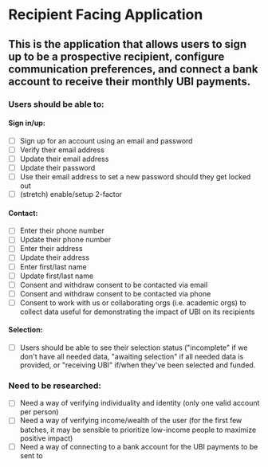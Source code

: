 # Recipient Facing Application
## This is the application that allows users to sign up to be a prospective recipient, configure communication preferences, and connect a bank account to receive their monthly UBI payments.
### Users should be able to:
#### Sign in/up:
* [ ] Sign up for an account using an email and password
* [ ] Verify their email address
* [ ] Update their email address
* [ ] Update their password
* [ ] Use their email address to set a new password should they get locked out
* [ ] (stretch) enable/setup 2-factor
#### Contact:
* [ ] Enter their phone number
* [ ] Update their phone number
* [ ] Enter their address
* [ ] Update their address
* [ ] Enter first/last name
* [ ] Update first/last name
* [ ] Consent and withdraw consent to be contacted via email
* [ ] Consent and withdraw consent to be contacted via phone
* [ ] Consent to work with us or collaborating orgs (i.e. academic orgs) to collect data useful for demonstrating the impact of UBI on its recipients
#### Selection:
* [ ] Users should be able to see their selection status ("incomplete" if we don't have all needed data, "awaiting selection" if all needed data is provided, or "receiving UBI" if/when they've been selected and funded.
### Need to be researched:
* [ ] Need a way of verifying individuality and identity (only one valid account per person)
* [ ] Need a way of verifying income/wealth of the user (for the first few batches, it may be sensible to prioritize low-income people to maximize positive impact)
* [ ] Need a way of connecting to a bank account for the UBI payments to be sent to
